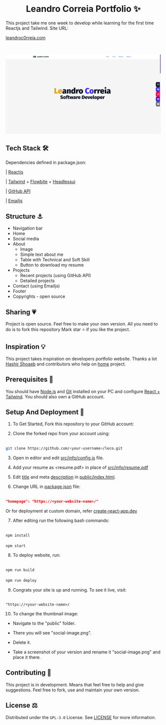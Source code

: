 <br />

<p align="center">

<h1 align="center">Leandro Correia Portfolio ✨</h1>

<p align="center">

This project take me one week to develop while learning for the first time Reactjs and Tailwind. Site URL:

<a href="https://leandroc0rreia.com">leandroc0rreia.com</a>
</p>

<br />

[![Site preview](/public/portfolio-image.png)](https://leandroc0rreia.com)
<br />


## Tech Stack 🛠️

Dependencies defined in package.json:

| [Reactjs](https://reactjs.org/)

| [Tailwind](https://tailwindcss.com/) + [Flowbite](https://flowbite.com/) + [Headlessui](https://headlessui.com/)

| [GitHub API](https://docs.github.com/rest/repos/repos)

| [Emailjs](https://www.emailjs.com)

## Structure ⚓

- Navigation bar
- Home
- Social media
- About
	- Image
	- Simple text about me
	- Table with Technical and Soft Skill
	- Button to download my resume
- Projects
	- Recent projects (using GitHub API)
	- Detailed projects 
- Contact (using Emailjs)
- Footer
- Copyrights - open source

## Sharing 💗

Project is open source. Feel free to make your own version. All you need to do is to fork this repository
Mark star ⭐ if you like the project.

## Inspiration 💡

This project takes inspiration on developers portfolio website.
Thanks a lot [Hashir Shoaeb](https://hashirshoaeb.com/) and contributors who help on [home](https://github.com/hashirshoaeb/home) project.

## Prerequisites 🍪

You should have [Node.js](https://nodejs.org/en/) and [Git](https://git-scm.com/) installed on your PC and configure [React + Tailwind](https://tailwindcss.com/docs/guides/create-react-app). You should also own a GitHub account.

## Setup And Deployment 🔧

1. To Get Started, Fork this repository to your GitHub account:

2. Clone the forked repo from your account using:

```bash

git clone https://github.com/<your-username>/leco.git

```

3. Open in editor and edit [src/info/config.js](./src/info/config.js) file.

4. Add your resume as <resume.pdf> in place of [src/info/resume.pdf](./src/info/)

5. Edit [title](./public/index.html#L34) and meta [description](./public/index.html#L13) in [public/index.html](./public/index.html).

6. Change URL in [package.json](./package.json) file:

```json

"homepage": "https://<your-website-name>/"

```

Or for deployment at custom domain, refer [create-react-app.dev](https://create-react-app.dev/docs/deployment/#step-1-add-homepage-to-packagejson)

7. After editing run the following bash commands:

```bash

npm install

npm start

```

8. To deploy website, run:

```bash

npm run build

npm run deploy

```

9. Congrats your site is up and running. To see it live, visit:

```https

"https://<your-website-name>/

```

10. To change the thumbnail image:

- Navigate to the "public" folder.

- There you will see "social-image.png".

- Delete it.

- Take a screenshot of your version and rename it "social-image.png" and place it there.


## Contributing 🙋

This project is in development. Means that feel free to help and give suggestions. Feel free to fork, use and maintain your own version.

## License ⚖️

Distributed under the `GPL-3.0` License. See [LICENSE](LICENSE.md) for more information.
